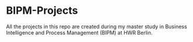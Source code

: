 # BIPM-Projects
All the projects in this repo are created during my master study in Business Intelligence and Process Management (BIPM) at HWR Berlin.
